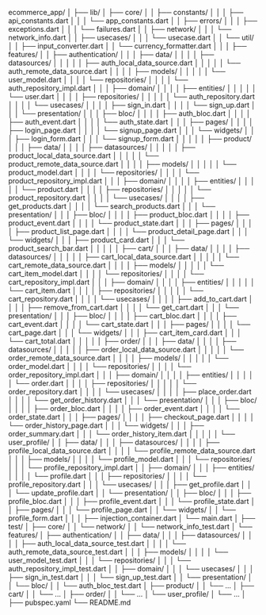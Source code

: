 ecommerce_app/
│
├── lib/
│   ├── core/
│   │   ├── constants/
│   │   │   ├── api_constants.dart
│   │   │   └── app_constants.dart
│   │   ├── errors/
│   │   │   ├── exceptions.dart
│   │   │   └── failures.dart
│   │   ├── network/
│   │   │   └── network_info.dart
│   │   ├── usecases/
│   │   │   └── usecase.dart
│   │   └── util/
│   │       ├── input_converter.dart
│   │       └── currency_formatter.dart
│   │
│   ├── features/
│   │   ├── authentication/
│   │   │   ├── data/
│   │   │   │   ├── datasources/
│   │   │   │   │   ├── auth_local_data_source.dart
│   │   │   │   │   └── auth_remote_data_source.dart
│   │   │   │   ├── models/
│   │   │   │   │   └── user_model.dart
│   │   │   │   └── repositories/
│   │   │   │       └── auth_repository_impl.dart
│   │   │   ├── domain/
│   │   │   │   ├── entities/
│   │   │   │   │   └── user.dart
│   │   │   │   ├── repositories/
│   │   │   │   │   └── auth_repository.dart
│   │   │   │   └── usecases/
│   │   │   │       ├── sign_in.dart
│   │   │   │       └── sign_up.dart
│   │   │   └── presentation/
│   │   │       ├── bloc/
│   │   │       │   ├── auth_bloc.dart
│   │   │       │   ├── auth_event.dart
│   │   │       │   └── auth_state.dart
│   │   │       ├── pages/
│   │   │       │   ├── login_page.dart
│   │   │       │   └── signup_page.dart
│   │   │       └── widgets/
│   │   │           ├── login_form.dart
│   │   │           └── signup_form.dart
│   │   │
│   │   ├── product/
│   │   │   ├── data/
│   │   │   │   ├── datasources/
│   │   │   │   │   ├── product_local_data_source.dart
│   │   │   │   │   └── product_remote_data_source.dart
│   │   │   │   ├── models/
│   │   │   │   │   └── product_model.dart
│   │   │   │   └── repositories/
│   │   │   │       └── product_repository_impl.dart
│   │   │   ├── domain/
│   │   │   │   ├── entities/
│   │   │   │   │   └── product.dart
│   │   │   │   ├── repositories/
│   │   │   │   │   └── product_repository.dart
│   │   │   │   └── usecases/
│   │   │   │       ├── get_products.dart
│   │   │   │       └── search_products.dart
│   │   │   └── presentation/
│   │   │       ├── bloc/
│   │   │       │   ├── product_bloc.dart
│   │   │       │   ├── product_event.dart
│   │   │       │   └── product_state.dart
│   │   │       ├── pages/
│   │   │       │   ├── product_list_page.dart
│   │   │       │   └── product_detail_page.dart
│   │   │       └── widgets/
│   │   │           ├── product_card.dart
│   │   │           └── product_search_bar.dart
│   │   │
│   │   ├── cart/
│   │   │   ├── data/
│   │   │   │   ├── datasources/
│   │   │   │   │   ├── cart_local_data_source.dart
│   │   │   │   │   └── cart_remote_data_source.dart
│   │   │   │   ├── models/
│   │   │   │   │   └── cart_item_model.dart
│   │   │   │   └── repositories/
│   │   │   │       └── cart_repository_impl.dart
│   │   │   ├── domain/
│   │   │   │   ├── entities/
│   │   │   │   │   └── cart_item.dart
│   │   │   │   ├── repositories/
│   │   │   │   │   └── cart_repository.dart
│   │   │   │   └── usecases/
│   │   │   │       ├── add_to_cart.dart
│   │   │   │       ├── remove_from_cart.dart
│   │   │   │       └── get_cart.dart
│   │   │   └── presentation/
│   │   │       ├── bloc/
│   │   │       │   ├── cart_bloc.dart
│   │   │       │   ├── cart_event.dart
│   │   │       │   └── cart_state.dart
│   │   │       ├── pages/
│   │   │       │   └── cart_page.dart
│   │   │       └── widgets/
│   │   │           ├── cart_item_card.dart
│   │   │           └── cart_total.dart
│   │   │
│   │   ├── order/
│   │   │   ├── data/
│   │   │   │   ├── datasources/
│   │   │   │   │   ├── order_local_data_source.dart
│   │   │   │   │   └── order_remote_data_source.dart
│   │   │   │   ├── models/
│   │   │   │   │   └── order_model.dart
│   │   │   │   └── repositories/
│   │   │   │       └── order_repository_impl.dart
│   │   │   ├── domain/
│   │   │   │   ├── entities/
│   │   │   │   │   └── order.dart
│   │   │   │   ├── repositories/
│   │   │   │   │   └── order_repository.dart
│   │   │   │   └── usecases/
│   │   │   │       ├── place_order.dart
│   │   │   │       └── get_order_history.dart
│   │   │   └── presentation/
│   │   │       ├── bloc/
│   │   │       │   ├── order_bloc.dart
│   │   │       │   ├── order_event.dart
│   │   │       │   └── order_state.dart
│   │   │       ├── pages/
│   │   │       │   ├── checkout_page.dart
│   │   │       │   └── order_history_page.dart
│   │   │       └── widgets/
│   │   │           ├── order_summary.dart
│   │   │           └── order_history_item.dart
│   │   │
│   │   └── user_profile/
│   │       ├── data/
│   │       │   ├── datasources/
│   │       │   │   ├── profile_local_data_source.dart
│   │       │   │   └── profile_remote_data_source.dart
│   │       │   ├── models/
│   │       │   │   └── profile_model.dart
│   │       │   └── repositories/
│   │       │       └── profile_repository_impl.dart
│   │       ├── domain/
│   │       │   ├── entities/
│   │       │   │   └── profile.dart
│   │       │   ├── repositories/
│   │       │   │   └── profile_repository.dart
│   │       │   └── usecases/
│   │       │       ├── get_profile.dart
│   │       │       └── update_profile.dart
│   │       └── presentation/
│   │           ├── bloc/
│   │           │   ├── profile_bloc.dart
│   │           │   ├── profile_event.dart
│   │           │   └── profile_state.dart
│   │           ├── pages/
│   │           │   └── profile_page.dart
│   │           └── widgets/
│   │               └── profile_form.dart
│   │
│   ├── injection_container.dart
│   └── main.dart
│
├── test/
│   ├── core/
│   │   └── network/
│   │       └── network_info_test.dart
│   └── features/
│       ├── authentication/
│       │   ├── data/
│       │   │   ├── datasources/
│       │   │   │   ├── auth_local_data_source_test.dart
│       │   │   │   └── auth_remote_data_source_test.dart
│       │   │   ├── models/
│       │   │   │   └── user_model_test.dart
│       │   │   └── repositories/
│       │   │       └── auth_repository_impl_test.dart
│       │   ├── domain/
│       │   │   └── usecases/
│       │   │       ├── sign_in_test.dart
│       │   │       └── sign_up_test.dart
│       │   └── presentation/
│       │       └── bloc/
│       │           └── auth_bloc_test.dart
│       ├── product/
│       │   └── ...
│       ├── cart/
│       │   └── ...
│       ├── order/
│       │   └── ...
│       └── user_profile/
│           └── ...
│
├── pubspec.yaml
└── README.md